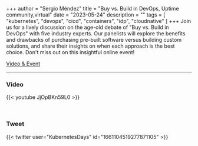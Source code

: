 +++
author = "Sergio Méndez"
title = "Buy vs. Build in DevOps, Uptime community,virtual"
date = "2023-05-24"
description = ""
tags = [
    "kubernetes",
    "devops",
    "cicd",
    "containers",
    "idp",
    "cloudnative"
]
+++
Join us for a lively discussion on the age-old debate of "Buy vs. Build in DevOps" with five industry experts. Our panelists will explore the benefits and drawbacks of purchasing pre-built software versus building custom solutions, and share their insights on when each approach is the best choice. Don't miss out on this insightful online event!

[Video & Event](https://www.linkedin.com/events/buyvs-buildindevops7061803871416774657)
<!--more-->
---
### Video

{{< youtube JjOpBKn59L0 >}}

<br>

### Tweet

{{< twitter user="KubernetesDays" id="1661104519277871105" >}}